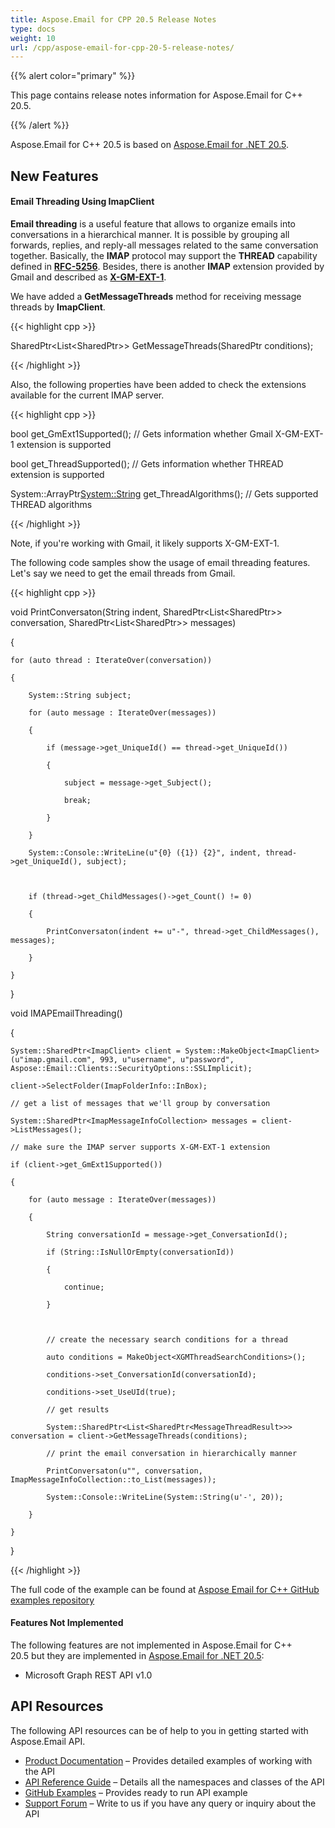 ```yaml
---
title: Aspose.Email for CPP 20.5 Release Notes
type: docs
weight: 10
url: /cpp/aspose-email-for-cpp-20-5-release-notes/
---
```


{{% alert color="primary" %}} 

This page contains release notes information for Aspose.Email for C++ 20.5.

{{% /alert %}} 

Aspose.Email for C++ 20.5 is based on [Aspose.Email for .NET 20.5](/email/net/aspose-email-for-net-20-5-release-notes/).
## **New Features**
#### **Email Threading Using ImapClient**
**Email threading** is a useful feature that allows to organize emails into conversations in a hierarchical manner. It is possible by grouping all forwards, replies, and reply-all messages related to the same conversation together. Basically, the **IMAP** protocol may support the **THREAD** capability defined in [**RFC-5256**](https://tools.ietf.org/html/rfc5256). Besides, there is another **IMAP** extension provided by Gmail and described as [**X-GM-EXT-1**](https://developers.google.com/gmail/imap/imap-extensions#checking_for_the_presence_of_extensions).

We have added a **GetMessageThreads** method for receiving message threads by **ImapClient**.

{{< highlight cpp >}}

 SharedPtr<List<SharedPtr<MessageThreadResult>>> GetMessageThreads(SharedPtr<BaseSearchConditions> conditions);

{{< /highlight >}}

Also, the following properties have been added to check the extensions available for the current IMAP server.

{{< highlight cpp >}}

 bool get_GmExt1Supported(); // Gets information whether Gmail X-GM-EXT-1 extension is supported

bool get_ThreadSupported(); // Gets information whether THREAD extension is supported

System::ArrayPtr<System::String> get_ThreadAlgorithms(); // Gets supported THREAD algorithms

{{< /highlight >}}

Note, if you're working with Gmail, it likely supports X-GM-EXT-1.

The following code samples show the usage of email threading features. Let's say we need to get the email threads from Gmail.

{{< highlight cpp >}}

 void PrintConversaton(String indent, SharedPtr<List<SharedPtr<MessageThreadResult>>> conversation, SharedPtr<List<SharedPtr<ImapMessageInfo>>> messages)

{

    for (auto thread : IterateOver(conversation))

    {

        System::String subject;

        for (auto message : IterateOver(messages))

        {

            if (message->get_UniqueId() == thread->get_UniqueId())

            {

                subject = message->get_Subject();

                break;

            }

        }

        System::Console::WriteLine(u"{0} ({1}) {2}", indent, thread->get_UniqueId(), subject);



        if (thread->get_ChildMessages()->get_Count() != 0)

        {

            PrintConversaton(indent += u"-", thread->get_ChildMessages(), messages);

        }

    }

}

void IMAPEmailThreading()

{

    System::SharedPtr<ImapClient> client = System::MakeObject<ImapClient>(u"imap.gmail.com", 993, u"username", u"password", Aspose::Email::Clients::SecurityOptions::SSLImplicit);

    client->SelectFolder(ImapFolderInfo::InBox);

    // get a list of messages that we'll group by conversation

    System::SharedPtr<ImapMessageInfoCollection> messages = client->ListMessages();

    // make sure the IMAP server supports X-GM-EXT-1 extension

    if (client->get_GmExt1Supported())

    {

        for (auto message : IterateOver(messages))

        {

            String conversationId = message->get_ConversationId();

            if (String::IsNullOrEmpty(conversationId))

            {

                continue;

            }



            // create the necessary search conditions for a thread

            auto conditions = MakeObject<XGMThreadSearchConditions>(); 

            conditions->set_ConversationId(conversationId); 

            conditions->set_UseUId(true); 

            // get results

            System::SharedPtr<List<SharedPtr<MessageThreadResult>>> conversation = client->GetMessageThreads(conditions);

            // print the email conversation in hierarchically manner

            PrintConversaton(u"", conversation, ImapMessageInfoCollection::to_List(messages));

            System::Console::WriteLine(System::String(u'-', 20));

        }

    }

}

{{< /highlight >}}

The full code of the example can be found at [Aspose Email for C++ GitHub examples repository](https://github.com/aspose-email/Aspose.Email-for-C)


#### **Features Not Implemented**
The following features are not implemented in Aspose.Email for C++ 20.5 but they are implemented in [Aspose.Email for .NET 20.5](/email/net/aspose-email-for-net-20-5-release-notes/):

- Microsoft Graph REST API v1.0
## **API Resources**
The following API resources can be of help to you in getting started with Aspose.Email API.

- [Product Documentation](/email/cpp/home/) – Provides detailed examples of working with the API
- [API Reference Guide](https://www.aspose.com/api/cpp/email) – Details all the namespaces and classes of the API
- [GitHub Examples](https://github.com/aspose-email/Aspose.Email-for-C) – Provides ready to run API example
- [Support Forum](https://forum.aspose.com/c/email) – Write to us if you have any query or inquiry about the API
